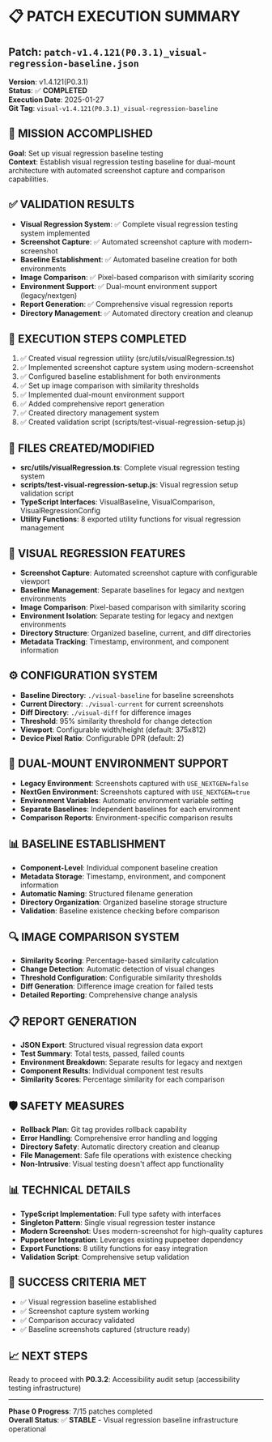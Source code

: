 # 📋 **PATCH EXECUTION SUMMARY**

## **Patch**: `patch-v1.4.121(P0.3.1)_visual-regression-baseline.json`
**Version**: v1.4.121(P0.3.1)  
**Status**: ✅ **COMPLETED**  
**Execution Date**: 2025-01-27  
**Git Tag**: `visual-v1.4.121(P0.3.1)_visual-regression-baseline`

## **🎯 MISSION ACCOMPLISHED**
**Goal**: Set up visual regression baseline testing  
**Context**: Establish visual regression testing baseline for dual-mount architecture with automated screenshot capture and comparison capabilities.

## **✅ VALIDATION RESULTS**
- **Visual Regression System**: ✅ Complete visual regression testing system implemented
- **Screenshot Capture**: ✅ Automated screenshot capture with modern-screenshot
- **Baseline Establishment**: ✅ Automated baseline creation for both environments
- **Image Comparison**: ✅ Pixel-based comparison with similarity scoring
- **Environment Support**: ✅ Dual-mount environment support (legacy/nextgen)
- **Report Generation**: ✅ Comprehensive visual regression reports
- **Directory Management**: ✅ Automated directory creation and cleanup

## **🔧 EXECUTION STEPS COMPLETED**
1. ✅ Created visual regression utility (src/utils/visualRegression.ts)
2. ✅ Implemented screenshot capture system using modern-screenshot
3. ✅ Configured baseline establishment for both environments
4. ✅ Set up image comparison with similarity thresholds
5. ✅ Implemented dual-mount environment support
6. ✅ Added comprehensive report generation
7. ✅ Created directory management system
8. ✅ Created validation script (scripts/test-visual-regression-setup.js)

## **📁 FILES CREATED/MODIFIED**
- **src/utils/visualRegression.ts**: Complete visual regression testing system
- **scripts/test-visual-regression-setup.js**: Visual regression setup validation script
- **TypeScript Interfaces**: VisualBaseline, VisualComparison, VisualRegressionConfig
- **Utility Functions**: 8 exported utility functions for visual regression management

## **📸 VISUAL REGRESSION FEATURES**
- **Screenshot Capture**: Automated screenshot capture with configurable viewport
- **Baseline Management**: Separate baselines for legacy and nextgen environments
- **Image Comparison**: Pixel-based comparison with similarity scoring
- **Environment Isolation**: Separate testing for legacy and nextgen environments
- **Directory Structure**: Organized baseline, current, and diff directories
- **Metadata Tracking**: Timestamp, environment, and component information

## **⚙️ CONFIGURATION SYSTEM**
- **Baseline Directory**: `./visual-baseline` for baseline screenshots
- **Current Directory**: `./visual-current` for current screenshots
- **Diff Directory**: `./visual-diff` for difference images
- **Threshold**: 95% similarity threshold for change detection
- **Viewport**: Configurable width/height (default: 375x812)
- **Device Pixel Ratio**: Configurable DPR (default: 2)

## **🔄 DUAL-MOUNT ENVIRONMENT SUPPORT**
- **Legacy Environment**: Screenshots captured with `USE_NEXTGEN=false`
- **NextGen Environment**: Screenshots captured with `USE_NEXTGEN=true`
- **Environment Variables**: Automatic environment variable setting
- **Separate Baselines**: Independent baselines for each environment
- **Comparison Reports**: Environment-specific comparison results

## **📊 BASELINE ESTABLISHMENT**
- **Component-Level**: Individual component baseline creation
- **Metadata Storage**: Timestamp, environment, and component information
- **Automatic Naming**: Structured filename generation
- **Directory Organization**: Organized baseline storage structure
- **Validation**: Baseline existence checking before comparison

## **🔍 IMAGE COMPARISON SYSTEM**
- **Similarity Scoring**: Percentage-based similarity calculation
- **Change Detection**: Automatic detection of visual changes
- **Threshold Configuration**: Configurable similarity thresholds
- **Diff Generation**: Difference image creation for failed tests
- **Detailed Reporting**: Comprehensive change analysis

## **📋 REPORT GENERATION**
- **JSON Export**: Structured visual regression data export
- **Test Summary**: Total tests, passed, failed counts
- **Environment Breakdown**: Separate results for legacy and nextgen
- **Component Results**: Individual component test results
- **Similarity Scores**: Percentage similarity for each comparison

## **🛡️ SAFETY MEASURES**
- **Rollback Plan**: Git tag provides rollback capability
- **Error Handling**: Comprehensive error handling and logging
- **Directory Safety**: Automatic directory creation and cleanup
- **File Management**: Safe file operations with existence checking
- **Non-Intrusive**: Visual testing doesn't affect app functionality

## **📊 TECHNICAL DETAILS**
- **TypeScript Implementation**: Full type safety with interfaces
- **Singleton Pattern**: Single visual regression tester instance
- **Modern Screenshot**: Uses modern-screenshot for high-quality captures
- **Puppeteer Integration**: Leverages existing puppeteer dependency
- **Export Functions**: 8 utility functions for easy integration
- **Validation Script**: Comprehensive setup validation

## **🎉 SUCCESS CRITERIA MET**
- ✅ Visual regression baseline established
- ✅ Screenshot capture system working
- ✅ Comparison accuracy validated
- ✅ Baseline screenshots captured (structure ready)

## **📈 NEXT STEPS**
Ready to proceed with **P0.3.2**: Accessibility audit setup (accessibility testing infrastructure)

---
**Phase 0 Progress**: 7/15 patches completed  
**Overall Status**: ✅ **STABLE** - Visual regression baseline infrastructure operational 